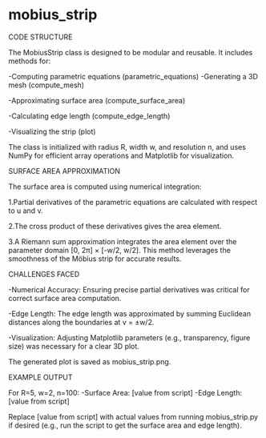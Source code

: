 # mobius_strip
CODE STRUCTURE

The MobiusStrip class is designed to be modular and reusable. It includes methods for:

-Computing parametric equations (parametric_equations)
-Generating a 3D mesh (compute_mesh)

-Approximating surface area (compute_surface_area)

-Calculating edge length (compute_edge_length)

-Visualizing the strip (plot)

The class is initialized with radius R, width w, and resolution n, and uses NumPy for efficient array operations and Matplotlib for visualization.

SURFACE AREA APPROXIMATION

The surface area is computed using numerical integration:

1.Partial derivatives of the parametric equations are calculated with respect to u and v.

2.The cross product of these derivatives gives the area element.

3.A Riemann sum approximation integrates the area element over the parameter domain [0, 2π] × [-w/2, w/2].
This method leverages the smoothness of the Möbius strip for accurate results.

CHALLENGES FACED

-Numerical Accuracy: Ensuring precise partial derivatives was critical for correct surface area computation.

-Edge Length: The edge length was approximated by summing Euclidean distances along the boundaries at v = ±w/2.

-Visualization: Adjusting Matplotlib parameters (e.g., transparency, figure size) was necessary for a clear 3D plot.

The generated plot is saved as mobius_strip.png.

EXAMPLE OUTPUT

For R=5, w=2, n=100:
-Surface Area: [value from script]
-Edge Length: [value from script]

Replace [value from script] with actual values from running mobius_strip.py if desired (e.g., run the script to get the surface area and edge length).
